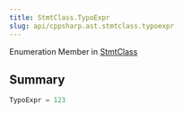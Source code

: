 ```yaml
---
title: StmtClass.TypoExpr
slug: api/cppsharp.ast.stmtclass.typoexpr
---
```

Enumeration Member in [StmtClass](/api/cppsharp/ast/stmtclass)

## Summary



```csharp
TypoExpr = 123
```

